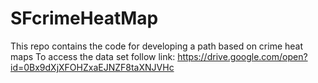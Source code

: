 # SFcrimeHeatMap
This repo contains the code for developing a path based on crime heat maps
To access the data set follow link: https://drive.google.com/open?id=0Bx9dXjXFOHZxaEJNZF8taXNJVHc
